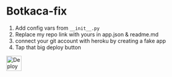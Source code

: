 # Botkaca-fix

1) Add config vars from `__init__.py`
2) Replace my repo link with yours in app.json & readme.md 
3) connect your git account with heroku by creating a fake app
4) Tap that big deploy button

[<img src="https://www.herokucdn.com/deploy/button.svg" alt="Deploy to Heroku" height="40"/>](https://heroku.com/deploy?template=https://github.com/mr-wh1tehat/Botkaca-fxd "Heroku")
